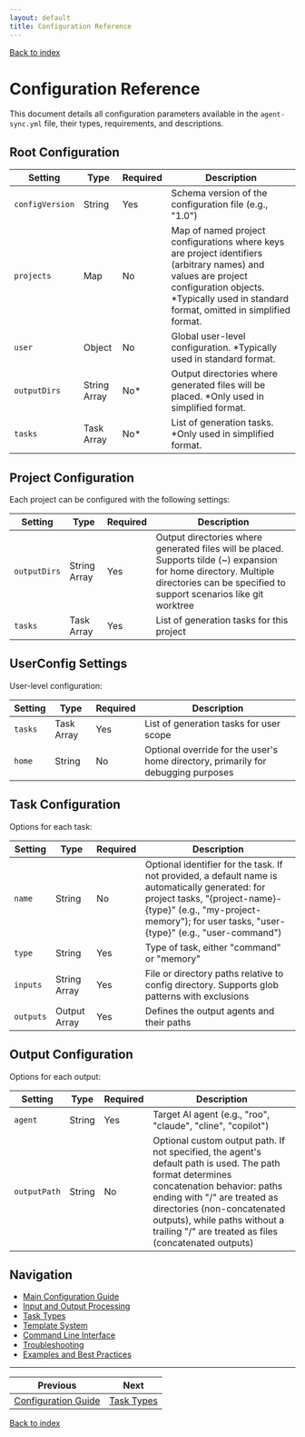```yaml
---
layout: default
title: Configuration Reference
---
```


[Back to index](index.md)

# Configuration Reference

This document details all configuration parameters available in the `agent-sync.yml` file, their types, requirements, and descriptions.

## Root Configuration

| Setting | Type | Required | Description |
|---------|------|----------|-------------|
| `configVersion` | String | Yes | Schema version of the configuration file (e.g., "1.0") |
| `projects` | Map | No | Map of named project configurations where keys are project identifiers (arbitrary names) and values are project configuration objects. *Typically used in standard format, omitted in simplified format. |
| `user` | Object | No | Global user-level configuration. *Typically used in standard format. |
| `outputDirs` | String Array | No* | Output directories where generated files will be placed. *Only used in simplified format. |
| `tasks` | Task Array | No* | List of generation tasks. *Only used in simplified format. |

## Project Configuration

Each project can be configured with the following settings:

| Setting | Type | Required | Description |
|---------|------|----------|-------------|
| `outputDirs` | String Array | Yes | Output directories where generated files will be placed. Supports tilde (~) expansion for home directory. Multiple directories can be specified to support scenarios like git worktree |
| `tasks` | Task Array | Yes | List of generation tasks for this project |

## UserConfig Settings

User-level configuration:

| Setting | Type | Required | Description |
|---------|------|----------|-------------|
| `tasks` | Task Array | Yes | List of generation tasks for user scope |
| `home` | String | No | Optional override for the user's home directory, primarily for debugging purposes |

## Task Configuration

Options for each task:

| Setting | Type | Required | Description |
|---------|------|----------|-------------|
| `name` | String | No | Optional identifier for the task. If not provided, a default name is automatically generated: for project tasks, "{project-name}-{type}" (e.g., "my-project-memory"); for user tasks, "user-{type}" (e.g., "user-command") |
| `type` | String | Yes | Type of task, either "command" or "memory" |
| `inputs` | String Array | Yes | File or directory paths relative to config directory. Supports glob patterns with exclusions |
| `outputs` | Output Array | Yes | Defines the output agents and their paths |

## Output Configuration

Options for each output:

| Setting | Type | Required | Description |
|---------|------|----------|-------------|
| `agent` | String | Yes | Target AI agent (e.g., "roo", "claude", "cline", "copilot") |
| `outputPath` | String | No | Optional custom output path. If not specified, the agent's default path is used. The path format determines concatenation behavior: paths ending with "/" are treated as directories (non-concatenated outputs), while paths without a trailing "/" are treated as files (concatenated outputs) |

## Navigation

- [Main Configuration Guide](config.md)
- [Input and Output Processing](input-output.md)
- [Task Types](task-types.md)
- [Template System](templates.md)
- [Command Line Interface](cli.md)
- [Troubleshooting](troubleshooting.md)
- [Examples and Best Practices](examples.md)

---

| Previous | Next |
|----------|------|
| [Configuration Guide](config.md) | [Task Types](task-types.md) |

[Back to index](index.md)